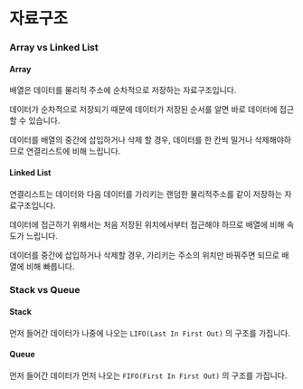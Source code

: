 # 자료구조

### Array vs Linked List
#### Array
배열은 데이터를 물리적 주소에 순차적으로 저장하는 자료구조입니다.

데이터가 순차적으로 저장되기 때문에 데이터가 저장된 순서를 알면 바로 데이터에 접근 할 수 있습니다.

데이터를 배열의 중간에 삽입하거나 삭제 할 경우, 데이터를 한 칸씩 밀거나 삭제해야하므로 연결리스트에 비해 느립니다.

#### Linked List
연결리스트는 데이터와 다음 데이터를 가리키는 랜덤한 물리적주소를 같이 저장하는 자료구조입니다.

데이터에 접근하기 위해서는 처음 저장된 위치에서부터 접근해야 하므로 배열에 비해 속도가 느립니다.

데이터를 중간에 삽입하거나 삭제할 경우, 가리키는 주소의 위치만 바꿔주면 되므로 배열에 비해 빠릅니다.

### Stack vs Queue
#### Stack
먼저 들어간 데이터가 나중에 나오는 ```LIFO(Last In First Out)``` 의 구조를 가집니다.

#### Queue
먼저 들어간 데이터가 먼저 나오는 ```FIFO(First In First Out)``` 의 구조를 가집니다.